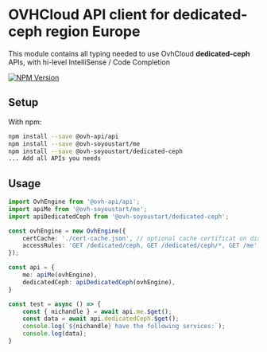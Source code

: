 # OVHCloud API client for **dedicated-ceph** region Europe

This module contains all typing needed to use OvhCloud **dedicated-ceph** APIs, with hi-level IntelliSense / Code Completion

[![NPM Version](https://img.shields.io/npm/v/@ovh-soyoustart/dedicated-ceph.svg?style=flat)](https://www.npmjs.org/package/@ovh-soyoustart/dedicated-ceph)

## Setup

With npm:

```bash
npm install --save @ovh-api/api
npm install --save @ovh-soyoustart/me
npm install --save @ovh-soyoustart/dedicated-ceph
... Add all APIs you needs
```

## Usage

```typescript
import OvhEngine from '@ovh-api/api';
import apiMe from '@ovh-soyoustart/me';
import apiDedicatedCeph from '@ovh-soyoustart/dedicated-ceph';

const ovhEngine = new OvhEngine({ 
    certCache: './cert-cache.json', // optional cache certificat on disk.
    accessRules: 'GET /dedicated/ceph, GET /dedicated/ceph/*, GET /me', // optional limit the requested privileges.
});

const api = {
    me: apiMe(ovhEngine),
    dedicatedCeph: apiDedicatedCeph(ovhEngine),
}

const test = async () => {
    const { nichandle } = await api.me.$get();
    const data = await api.dedicatedCeph.$get();
    console.log(`${nichandle} have the following services:`);
    console.log(data);
}
```
